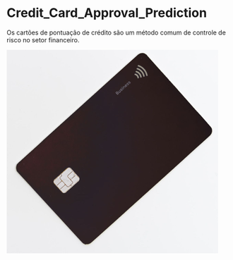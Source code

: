 # Credit_Card_Approval_Prediction
Os cartões de pontuação de crédito são um método comum de controle de risco no setor financeiro.


![](credit_approval.png)
